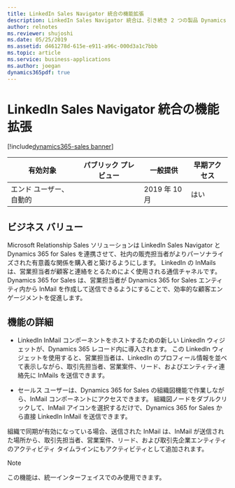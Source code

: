 ```yaml
---
title: LinkedIn Sales Navigator 統合の機能拡張
description: LinkedIn Sales Navigator 統合は、引き続き 2 つの製品 Dynamics 365 for Sales と LinkedIn Sales Navigator の価値を合わせて提供します。 最新の改良の目的は、LinkedIn InMail を営業ユーザーからもっとアクセスしやすくすることです。
author: relnotes
ms.reviewer: shujoshi
ms.date: 05/25/2019
ms.assetid: d461278d-615e-e911-a96c-000d3a1c7bbb
ms.topic: article
ms.service: business-applications
ms.author: joegan
dynamics365pdf: true
---
```

# LinkedIn Sales Navigator 統合の機能拡張
[!include[dynamics365-sales banner](../includes/dynamics365-sales.md)]

| 有効対象    |  パブリック プレビュー | 一般提供 | 早期アクセス |
| ---------- | ---------- |---------- |---------- |
|エンド ユーザー、自動的|| 2019 年 10 月|はい |


## ビジネス バリュー
<!-- bv start -->
Microsoft Relationship Sales ソリューションは LinkedIn Sales Navigator と Dynamics 365 for Sales を連携させて、社内の販売担当者がよりパーソナライズされた有意義な関係を購入者と築けるようにします。 LinkedIn の InMails は、営業担当者が顧客と連絡をとるためによく使用される通信チャネルです。 Dynamics 365 for Sales は、営業担当者が Dynamics 365 for Sales エンティティ内から InMail を作成して送信できるようにすることで、効率的な顧客エンゲージメントを促進します。
<!-- bv end -->


## 機能の詳細
<!--feature detail start -->
- LinkedIn InMail コンポーネントをホストするための新しい LinkedIn ウィジェットが、Dynamics 365 レコード内に導入されます。 この LinkedIn ウィジェットを使用すると、営業担当者は、LinkedIn のプロフィール情報を並べて表示しながら、取引先担当者、営業案件、リード、およびエンティティ連絡先に InMails を送信できます。

- セールス ユーザーは、Dynamics 365 for Sales の組織図機能で作業しながら、InMail コンポーネントにアクセスできます。 組織図ノードをダブルクリックして、InMail アイコンを選択するだけで、Dynamics 365 for Sales から直接 LinkedIn InMail を送信できます。

組織で同期が有効になっている場合、送信された InMail は、InMail が送信された場所から、取引先担当者、営業案件、リード、および取引先企業エンティティのアクティビティ タイムラインにもアクティビティとして追加されます。
<!--feature detail end -->


> [!NOTE]
> この機能は、統一インターフェイスでのみ使用できます。







